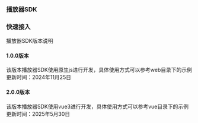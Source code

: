 ### 播放器SDK
### 快速接入
播放器SDK版本说明
#### 1.0.0版本
该版本播放器SDK使用原生js进行开发，具体使用方式可以参考web目录下的示例
更新时间：2024年11月25日
#### 2.0.0版本
该版本播放器SDK使用vue3进行开发，具体使用方式可以参考vue目录下的示例
更新时间：2025年5月30日